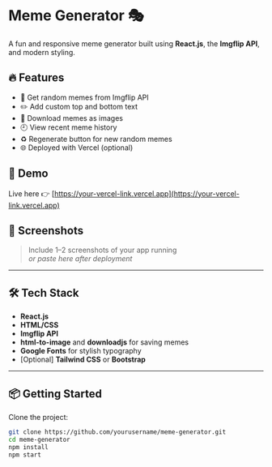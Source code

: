 # Meme Generator 🎭

A fun and responsive meme generator built using **React.js**, the **Imgflip API**, and modern styling.

## 🔥 Features

- 🎲 Get random memes from Imgflip API
- ✏️ Add custom top and bottom text
- 💾 Download memes as images
- 🕘 View recent meme history
- ♻️ Regenerate button for new random memes
- 🌐 Deployed with Vercel (optional)

## 🚀 Demo

Live here 👉 [https://your-vercel-link.vercel.app](https://your-vercel-link.vercel.app)

## 📸 Screenshots

> Include 1–2 screenshots of your app running  
> _or paste here after deployment_

---

## 🛠️ Tech Stack

- **React.js**
- **HTML/CSS**
- **Imgflip API**
- **html-to-image** and **downloadjs** for saving memes
- **Google Fonts** for stylish typography
- [Optional] **Tailwind CSS** or **Bootstrap**

---

## 📦 Getting Started

Clone the project:

```bash
git clone https://github.com/yourusername/meme-generator.git
cd meme-generator
npm install
npm start

